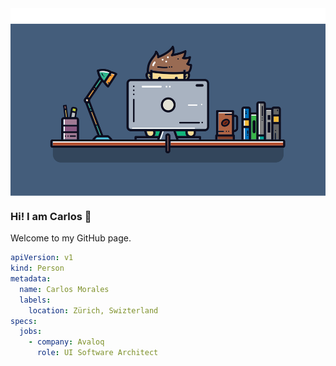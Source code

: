 <img src="./imgs/software enginner.svg" height="300" align="middle" alt="Working with computer">

### Hi! I am Carlos 👋

Welcome to my GitHub page.

```yaml
apiVersion: v1
kind: Person
metadata:
  name: Carlos Morales
  labels:
    location: Zürich, Swizterland
specs:
  jobs:
    - company: Avaloq
      role: UI Software Architect
```
